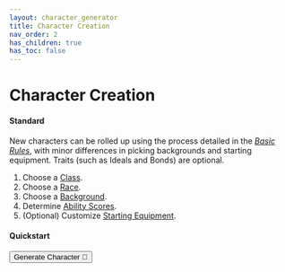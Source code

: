 ```yaml
---
layout: character_generator
title: Character Creation
nav_order: 2
has_children: true
has_toc: false
---
```


# Character Creation

#### Standard

New characters can be rolled up using the process detailed in the _[Basic Rules](../more/DnD_BasicRules_2018.pdf)_, with minor differences in picking backgrounds and starting equipment. Traits (such as Ideals and Bonds) are optional.

1. Choose a [Class](class/index).
2. Choose a [Race](race/index).
3. Choose a [Background](background/index).
4. Determine [Ability Scores](ability_scores).
5. (Optional) Customize [Starting Equipment](../character_creation/equipment/index).


#### Quickstart 

<button type="button" name="character-generator-button" class="btn btn-blue">Generate Character &#127922;</button>

<div id="character-generated"></div>
